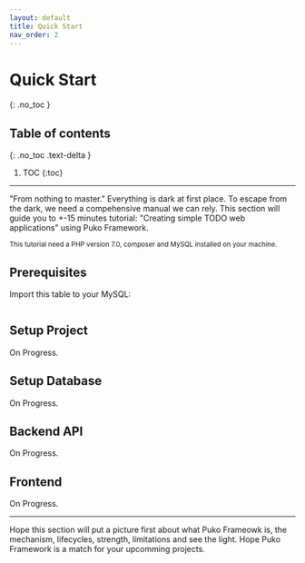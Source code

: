 ```yaml
---
layout: default
title: Quick Start
nav_order: 2
---
```


# Quick Start
{: .no_toc }

## Table of contents
{: .no_toc .text-delta }

1. TOC
{:toc}

---

"From nothing to master." Everything is dark at first place. To escape from the dark, we need a compehensive manual we can rely. 
This section will guide you to +-15 minutes tutorial: "Creating simple TODO web applications" using Puko Framework. 

<small>This tutorial need a PHP version 7.0, composer and MySQL installed on your machine.</small>

## Prerequisites

Import this table to your MySQL:

```sql

```

## Setup Project

On Progress.

## Setup Database

On Progress.

## Backend API

On Progress.

## Frontend

On Progress.

---

Hope this section will put a picture first about what Puko Frameowk is, the mechanism, lifecycles, strength, limitations and see the light. 
Hope Puko Framework is a match for your upcomming projects.